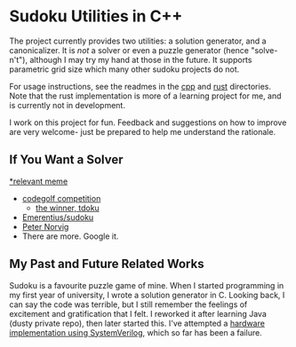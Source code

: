 
# Sudoku Utilities in C++

The project currently provides two utilities: a solution generator, and a canonicalizer. It is _not_ a solver or even a puzzle generator (hence "solve-n't"), although I may try my hand at those in the future. It supports parametric grid size which many other sudoku projects do not.

For usage instructions, see the readmes in the [cpp](./cpp/readme.md) and [rust](./rust/readme.md) directories. Note that the rust implementation is more of a learning project for me, and is currently not in development.

I work on this project for fun. Feedback and suggestions on how to improve are very welcome- just be prepared to help me understand the rationale.

## If You Want a Solver

[\*relevant meme](https://i.kym-cdn.com/photos/images/newsfeed/001/596/781/3b9.png)

- [codegolf competition](https://codegolf.stackexchange.com/questions/190727/the-fastest-sudoku-solver)
  - [the winner, tdoku](https://t-dillon.github.io/tdoku/)
- [Emerentius/sudoku](https://github.com/Emerentius/sudoku)
- [Peter Norvig](https://norvig.com/sudoku.html)
- There are more. Google it.

## My Past and Future Related Works

Sudoku is a favourite puzzle game of mine. When I started programming in my first year of university, I wrote a solution generator in C. Looking back, I can say the code was terrible, but I still remember the feelings of excitement and gratification that I felt. I reworked it after learning Java (dusty private repo), then later started this. I've attempted a [hardware implementation using SystemVerilog](https://github.com/david-fong/Sudoku-SV), which so far has been a failure.

